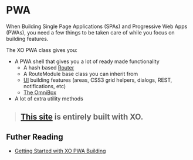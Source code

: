 # PWA

When Building Single Page Applications (SPAs) and Progressive Web Apps (PWAs), you need a few things to be taken care of while you focus on building features.

The XO PWA class gives you:

- A PWA shell that gives you a lot of ready made functionality
  - A hash based [Router](./router.md)
  - A RouteModule base class you can inherit from
  - [UI](./ui.md) building features (areas, CSS3 grid helpers, dialogs, REST, notifications, etc)
  - [The OmniBox](./omnibox.md)
- A lot of extra utility methods

> ## [This site](/) is entirely built with XO.

## Futher Reading

- [Getting Started with XO PWA Building](./getting-started.md)

